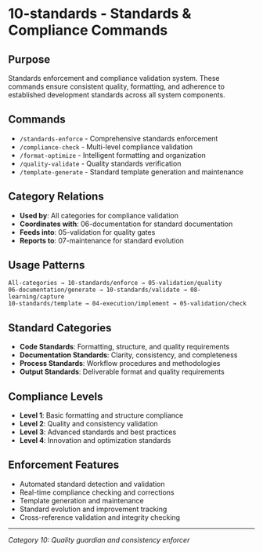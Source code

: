 # 10-standards - Standards & Compliance Commands

## Purpose
Standards enforcement and compliance validation system. These commands ensure consistent quality, formatting, and adherence to established development standards across all system components.

## Commands
- `/standards-enforce` - Comprehensive standards enforcement
- `/compliance-check` - Multi-level compliance validation
- `/format-optimize` - Intelligent formatting and organization
- `/quality-validate` - Quality standards verification
- `/template-generate` - Standard template generation and maintenance

## Category Relations
- **Used by**: All categories for compliance validation
- **Coordinates with**: 06-documentation for standard documentation
- **Feeds into**: 05-validation for quality gates
- **Reports to**: 07-maintenance for standard evolution

## Usage Patterns
```
All-categories → 10-standards/enforce → 05-validation/quality
06-documentation/generate → 10-standards/validate → 08-learning/capture
10-standards/template → 04-execution/implement → 05-validation/check
```

## Standard Categories
- **Code Standards**: Formatting, structure, and quality requirements
- **Documentation Standards**: Clarity, consistency, and completeness
- **Process Standards**: Workflow procedures and methodologies
- **Output Standards**: Deliverable format and quality requirements

## Compliance Levels
- **Level 1**: Basic formatting and structure compliance
- **Level 2**: Quality and consistency validation
- **Level 3**: Advanced standards and best practices
- **Level 4**: Innovation and optimization standards

## Enforcement Features
- Automated standard detection and validation
- Real-time compliance checking and corrections
- Template generation and maintenance
- Standard evolution and improvement tracking
- Cross-reference validation and integrity checking

---
*Category 10: Quality guardian and consistency enforcer*